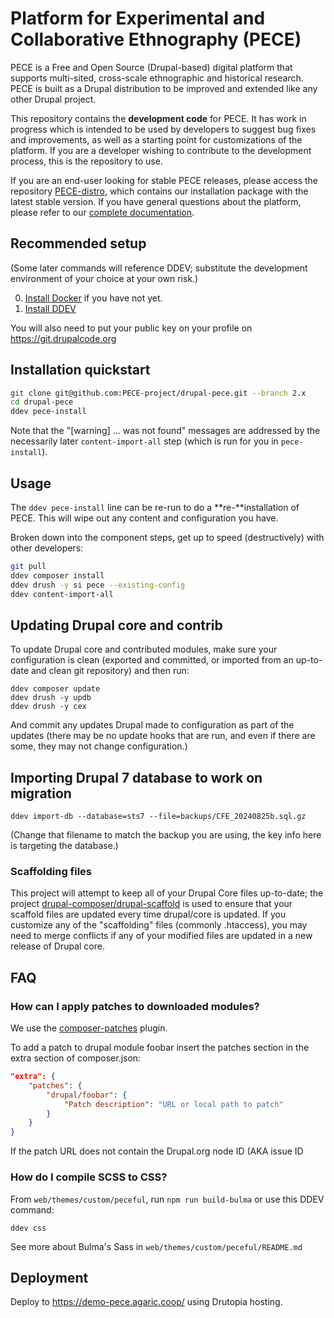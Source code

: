# Platform for Experimental and Collaborative Ethnography (PECE)

PECE is a Free and Open Source (Drupal-based) digital platform that supports
multi-sited, cross-scale ethnographic and historical research. PECE is built
as a Drupal distribution to be improved and extended like any other Drupal project.

This repository contains the **development code** for PECE. It has work in progress which
is intended to be used by developers to suggest bug fixes and improvements,
as well as a starting point for customizations of the platform. If you are a
developer wishing to contribute to the development process, this is the
repository to use.

If you are an end-user looking for stable PECE releases, please access the repository
[PECE-distro](https://github.com/PECE-project/pece-distro), which contains our
installation package with the latest stable version. If you have general questions about
the platform, please refer to our [complete documentation](https://pece-project.github.io/drupal-pece/).

## Recommended setup

(Some later commands will reference DDEV; substitute the development environment of your choice at your own risk.)

0. [Install Docker](https://ddev.readthedocs.io/en/stable/users/install/docker-installation/) if you have not yet.
1. [Install DDEV](https://ddev.readthedocs.io/en/stable/users/install/ddev-installation/)

You will also need to put your public key on your profile on https://git.drupalcode.org

## Installation quickstart

```bash
git clone git@github.com:PECE-project/drupal-pece.git --branch 2.x
cd drupal-pece
ddev pece-install
```

Note that the "[warning] … was not found" messages are addressed by the necessarily later `content-import-all` step (which is run for you in `pece-install`).

## Usage

The `ddev pece-install` line can be re-run to do a **re-**installation of PECE.
This will wipe out any content and configuration you have.

Broken down into the component steps, get up to speed (destructively) with other developers:

```bash
git pull
ddev composer install
ddev drush -y si pece --existing-config
ddev content-import-all
```

## Updating Drupal core and contrib

To update Drupal core and contributed modules, make sure your configuration is clean (exported and committed, or imported from an up-to-date and clean git repository) and then run:

```shell
ddev composer update
ddev drush -y updb
ddev drush -y cex
```

And commit any updates Drupal made to configuration as part of the updates (there may be no update hooks that are run, and even if there are some, they may not change configuration.)

## Importing Drupal 7 database to work on migration

```shell
ddev import-db --database=sts7 --file=backups/CFE_20240825b.sql.gz
```

(Change that filename to match the backup you are using, the key info here is targeting the database.)

### Scaffolding files

This project will attempt to keep all of your Drupal Core files up-to-date; the
project [drupal-composer/drupal-scaffold](https://github.com/drupal-composer/drupal-scaffold)
is used to ensure that your scaffold files are updated every time drupal/core is
updated. If you customize any of the "scaffolding" files (commonly .htaccess),
you may need to merge conflicts if any of your modified files are updated in a
new release of Drupal core.

## FAQ

### How can I apply patches to downloaded modules?

We use the [composer-patches](https://github.com/cweagans/composer-patches) plugin.

To add a patch to drupal module foobar insert the patches section in the extra
section of composer.json:
```json
"extra": {
    "patches": {
        "drupal/foobar": {
            "Patch description": "URL or local path to patch"
        }
    }
}
```

If the patch URL does not contain the Drupal.org node ID (AKA issue ID

### How do I compile SCSS to CSS?

From `web/themes/custom/peceful`, run `npm run build-bulma` or use this DDEV command:

```
ddev css
```

See more about Bulma's Sass in `web/themes/custom/peceful/README.md`

## Deployment

Deploy to https://demo-pece.agaric.coop/ using Drutopia hosting.
